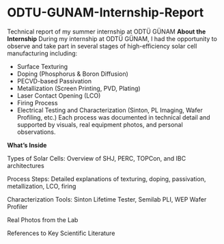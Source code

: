 # ODTU-GUNAM-Internship-Report
Technical report of my summer internship at ODTÜ GÜNAM
**About the Internship**
During my internship at ODTÜ GÜNAM, I had the opportunity to observe and take part in several stages of high-efficiency solar cell manufacturing including:

- Surface Texturing  
- Doping (Phosphorus & Boron Diffusion)  
- PECVD-based Passivation  
- Metallization (Screen Printing, PVD, Plating)  
- Laser Contact Opening (LCO)  
- Firing Process  
- Electrical Testing and Characterization (Sinton, PL Imaging, Wafer Profiling, etc.)
Each process was documented in technical detail and supported by visuals, real equipment photos, and personal observations.

**What’s Inside**

Types of Solar Cells: Overview of SHJ, PERC, TOPCon, and IBC architectures  

Process Steps: Detailed explanations of texturing, doping, passivation, metallization, LCO, firing  

Characterization Tools: Sinton Lifetime Tester, Semilab PLI, WEP Wafer Profiler  

Real Photos from the Lab 

References to Key Scientific Literature

